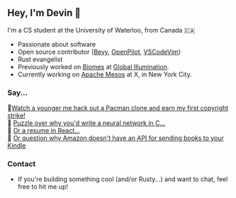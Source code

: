## Hey, I'm Devin 👋

I'm a CS student at the University of Waterloo, from Canada 🇨🇦
- Passionate about software
- Open source contributor ([Bevy](https://github.com/bevyengine/bevy), [OpenPilot](https://github.com/commaai/openpilot), [VSCodeVim](https://github.com/VSCodeVim/Vim))
- Rust evangelist
- Previously worked on [Biomes](https://biomes.gg) at [Global Illumination](https://ill.inc/).
- Currently working on [Apache Mesos](https://github.com/apache/mesos) at X, in New York City.

### Say...

👾[Watch a younger me hack out a Pacman clone and earn my first copyright strike!](https://www.youtube.com/watch?v=qBWCuSID1rc&t=122s)
<br/>
🧩 [Puzzle over why you'd write a neural network in C...](https://github.com/DevinLeamy/ANN)
<br/>
💼 [Or a resume in React...](https://github.com/DevinLeamy/Resume)
<br/>
🤔 [Or question why Amazon doesn't have an API for sending books to your Kindle](https://github.com/DevinLeamy/Captain-Book)

### Contact

- If you're building something cool (and/or Rusty...) and want to chat, feel free to hit me up!
